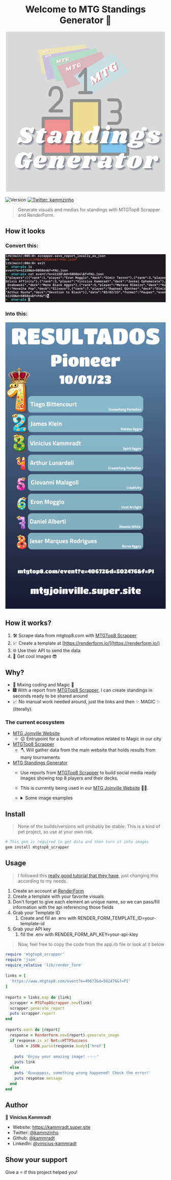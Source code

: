 <h1 align="center">Welcome to MTG Standings Generator 👋</h1>


<div align="center">
    <img alt="logo" src="assets/logo.png" />
</div>

<p>
  <img alt="Version" src="https://img.shields.io/badge/version-4-blue.svg?cacheSeconds=2592000" />
  <a href="https://twitter.com/kammzinho" target="_blank">
    <img alt="Twitter: kammzinho" src="https://img.shields.io/twitter/follow/kammzinho.svg?style=social" />
  </a>
</p>

> Generate visuals and medias for standings with MTGTop8 Scrapper and RenderForm.


## How it looks

### Convert this:

![img.png](assets/demo.png)

### Into this:

![img.png](assets/demo1.jpg)

## How it works?
1. 🛠 Scrape data from mtgtop8.com with [MTGTop8 Scrapper](https://github.com/kammradt/mtgtop8-scrapper)
2. 💹 Create a template at [https://renderform.io/](https://renderform.io/)
3. 🌐 Use their API to send the data
4. 🎨 Get cool images 😎

## Why?
- 🥹 Mixing coding and Magic 💛
- 🎆 With a report from [MTGTop8 Scrapper](https://github.com/kammradt/mtgtop8-scrapper), I can create standings in seconds ready to be shared around     
- 📈 No manual work needed around, just the links and then ✨ MAGIC ✨ (literally).  

### The current ecosystem

- [MTG Joinville Website](https://mtgjoinville.super.site/)
  - 😉 Entrypoint for a bunch of information related to Magic in our city 
- [MTGTop8 Scrapper](https://github.com/kammradt/mtgtop8-scrapper)
  - 🪓 Will gather data from the main website that holds results from many tournaments
- [MTG Standings Generator](https://github.com/kammradt/mtg-standings-generator)
  - Use reports from [MTGTop8 Scrapper](https://github.com/kammradt/mtgtop8-scrapper) to build social media ready images showing top 8 players and their decks. 
  - This is currently being used in our [MTG Joinville Website](https://mtgjoinville.super.site/) 🙏🏻.
  - <details>

      <summary>Some image examples</summary>

      <img alt="retro" src="assets/retro.png" />
      <img alt="retro1" src="assets/retro1.png" />
    </details>

## Install
> None of the builds/versions will probably be stable. This is a kind of pet project, so use at your own risk.

```sh
# This gem is required to get data and then turn it into images
gem install mtgtop8_scrapper
```

## Usage
> I followed this [really good tutorial that they have](https://renderform.io/blog/posts/how-to-create-many-images-from-spreadsheet/), just changing this according to my needs. 

1. Create an account at [RenderForm](https://renderform.io/)
2. Create a template with your favorite visuals
3. Don't forget to give each element an unique name, so we can pass/fill information with the api referencing those fields
4. Grab your Template ID
    1. Create and fill an .env with RENDER_FORM_TEMPLATE_ID=your-template-id
5. Grab your API key
   1. fill the .env with RENDER_FORM_API_KEY=your-api-kley

> Now, feel free to copy the code from the app.rb file or look at it below

```ruby
require 'mtgtop8_scrapper'
require 'json'
require_relative 'lib/render_form'

links = [
  'https://www.mtgtop8.com/event?e=40672&d=502476&f=PI'
]

reports = links.map do |link|
  scrapper = MTGTop8Scrapper.new(link)
  scrapper.generate_report
  puts scrapper.report
end

reports.each do |report|
  response = RenderForm.new(report).generate_image
  if response.is_a? Net::HTTPSuccess
    link = JSON.parse(response.body)['href']

    puts 'Enjoy your amazing image! ✨✨✨'
    puts link
  else
    puts 'Ouuupppss, something wrong happened! Check the error!'
    puts response.message
  end
end

```


## Author

👤 **Vinícius Kammradt**

* Website: https://kammradt.super.site
* Twitter: [@kammzinho](https://twitter.com/kammzinho)
* Github: [@kammradt](https://github.com/kammradt)
* LinkedIn: [@vinicius-kammradt](https://linkedin.com/in/vinicius-kammradt)

## Show your support

Give a ⭐️ if this project helped you!

